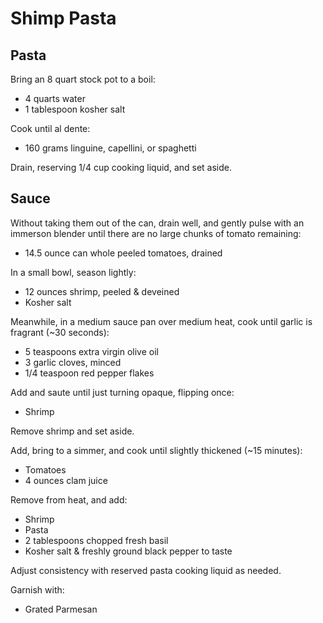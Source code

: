 Shimp Pasta
===========

Pasta
-----

Bring an 8 quart stock pot to a boil:

- 4 quarts water
- 1 tablespoon kosher salt

Cook until al dente:

- 160 grams linguine, capellini, or spaghetti

Drain, reserving 1/4 cup cooking liquid, and set aside.

Sauce
-----

Without taking them out of the can, drain well, and gently pulse with an immerson blender until there are no large chunks of tomato remaining:

- 14.5 ounce can whole peeled tomatoes, drained

In a small bowl, season lightly:

- 12 ounces shrimp, peeled & deveined
- Kosher salt

Meanwhile, in a medium sauce pan over medium heat, cook until garlic is fragrant (~30 seconds):

- 5 teaspoons extra virgin olive oil
- 3 garlic cloves, minced
- 1/4 teaspoon red pepper flakes

Add and saute until just turning opaque, flipping once:

- Shrimp

Remove shrimp and set aside.

Add, bring to a simmer, and cook until slightly thickened (~15 minutes):

- Tomatoes
- 4 ounces clam juice

Remove from heat, and add:

- Shrimp
- Pasta
- 2 tablespoons chopped fresh basil
- Kosher salt & freshly ground black pepper to taste

Adjust consistency with reserved pasta cooking liquid as needed.

Garnish with:

- Grated Parmesan
